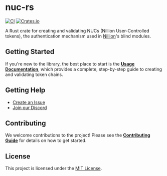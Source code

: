 # nuc-rs

[![CI](https://github.com/NillionNetwork/nuc-rs/actions/workflows/ci.yaml/badge.svg)](https://github.com/NillionNetwork/nuc-rs/actions/workflows/ci.yaml)
[![Crates.io](https://img.shields.io/crates/v/nillion-nucs.svg)](https://crates.io/crates/nillion-nucs)

A Rust crate for creating and validating NUCs (Nillion User-Controlled tokens), the authentication mechanism used in [Nillion](https://nillion.com/)'s blind modules.

## Getting Started

If you're new to the library, the best place to start is the **[Usage Documentation](./DOCUMENTATION.md)**, which provides a complete, step-by-step guide to creating and validating token chains.

## Getting Help

- [Create an Issue](https://github.com/NillionNetwork/nuc-rs/issues/new/choose)
- [Join our Discord](https://discord.com/invite/nillionnetwork)

## Contributing

We welcome contributions to the project! Please see the **[Contributing Guide](./CONTRIBUTING.md)** for details on how to get started.

## License

This project is licensed under the [MIT License](./LICENSE).